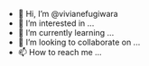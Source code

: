 - 👋 Hi, I’m @vivianefugiwara
- 👀 I’m interested in ...
- 🌱 I’m currently learning ...
- 💞️ I’m looking to collaborate on ...
- 📫 How to reach me ...

<!---
vivianefugiwara/vivianefugiwara is a ✨ special ✨ repository because its `README.md` (this file) appears on your GitHub profile.
You can click the Preview link to take a look at your changes.
--->
